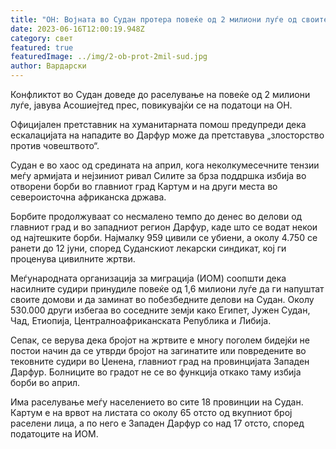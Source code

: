 ```yaml
---
title: "ОН: Војната во Судан протера повеќе од 2 милиони луѓе од своите домови"
date: 2023-06-16T12:00:19.948Z
category: свет
featured: true
featuredImage: ../img/2-ob-prot-2mil-sud.jpg
author: Вардарски
---
```

Конфликтот во Судан доведе до раселување на повеќе од 2 милиони луѓе, јавува Асошиејтед прес, повикувајќи се на податоци на ОН.

Официјален претставник на хуманитарната помош предупреди дека ескалацијата на нападите во Дарфур може да претставува „злосторство против човештвото“.

Судан е во хаос од средината на април, кога неколкумесечните тензии меѓу армијата и нејзиниот ривал Силите за брза поддршка избија во отворени борби во главниот град Картум и на други места во североисточна африканска држава.

Борбите продолжуваат со несмалено темпо до денес во делови од главниот град и во западниот регион Дарфур, каде што се водат некои од најтешките борби. Најмалку 959 цивили се убиени, а околу 4.750 се ранети до 12 јуни, според Суданскиот лекарски синдикат, кој ги проценува цивилните жртви.

Меѓународната организација за миграција (ИОМ) соопшти дека насилните судири принудиле повеќе од 1,6 милиони луѓе да ги напуштат своите домови и да заминат во побезбедните делови на Судан. Околу 530.000 други избегаа во соседните земји како Египет, Јужен Судан, Чад, Етиопија, Централноафриканската Република и Либија.

Сепак, се верува дека бројот на жртвите е многу поголем бидејќи не постои начин да се утврди бројот на загинатите или повредените во тековните судири во Џенена, главниот град на провинцијата Западен Дарфур. Болниците во градот не се во функција откако таму избија борби во април.

Има раселување меѓу населението во сите 18 провинции на Судан. Картум е на врвот на листата со околу 65 отсто од вкупниот број раселени лица, а по него е Западен Дарфур со над 17 отсто, според податоците на ИОМ.